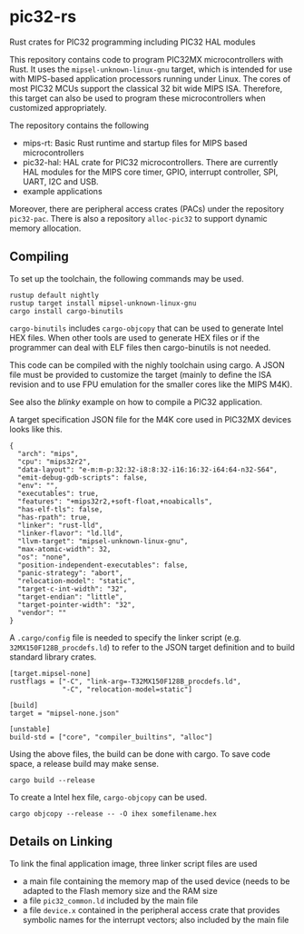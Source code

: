 # pic32-rs
Rust crates for PIC32 programming including PIC32 HAL modules

This repository contains code to program PIC32MX microcontrollers with Rust. It
uses the `mipsel-unknown-linux-gnu` target, which is intended for use with
MIPS-based application processors running under Linux. The cores of most PIC32
MCUs support the classical 32 bit wide MIPS ISA. Therefore, this target can also
be used to program these microcontrollers when customized appropriately.

The repository contains the following

* mips-rt: Basic Rust runtime and startup files for MIPS based microcontrollers
* pic32-hal: HAL crate for PIC32 microcontrollers. There are currently HAL modules
for the MIPS core timer, GPIO, interrupt controller, SPI, UART, I2C and USB.
* example applications

Moreover, there are peripheral access crates (PACs) under the repository `pic32-pac`.
There is also a repository `alloc-pic32` to support dynamic memory allocation.

## Compiling

To set up the toolchain, the following commands may be used.

```
rustup default nightly
rustup target install mipsel-unknown-linux-gnu
cargo install cargo-binutils
```

`cargo-binutils` includes `cargo-objcopy` that can be used to generate Intel HEX
files. When other tools are used to generate HEX files or if the programmer can
deal with ELF files then cargo-binutils is not needed.

This code can be compiled with the nighly toolchain using cargo. A JSON file must
be provided to customize the target (mainly to define the ISA revision and to use
FPU emulation for the smaller cores like the MIPS M4K).

See also the _blinky_ example on how to compile a PIC32 application.

A target specification JSON file for the M4K core used in PIC32MX devices looks
like this.

```
{
  "arch": "mips",
  "cpu": "mips32r2",
  "data-layout": "e-m:m-p:32:32-i8:8:32-i16:16:32-i64:64-n32-S64",
  "emit-debug-gdb-scripts": false,
  "env": "",
  "executables": true,
  "features": "+mips32r2,+soft-float,+noabicalls",
  "has-elf-tls": false,
  "has-rpath": true,
  "linker": "rust-lld",
  "linker-flavor": "ld.lld",
  "llvm-target": "mipsel-unknown-linux-gnu",
  "max-atomic-width": 32,
  "os": "none",
  "position-independent-executables": false,
  "panic-strategy": "abort",
  "relocation-model": "static",
  "target-c-int-width": "32",
  "target-endian": "little",
  "target-pointer-width": "32",
  "vendor": ""
}
```

A `.cargo/config` file is needed to specify the linker script (e.g.
`32MX150F128B_procdefs.ld`) to refer to the JSON target definition and to build
standard library crates.

```
[target.mipsel-none]
rustflags = ["-C", "link-arg=-T32MX150F128B_procdefs.ld",
             "-C", "relocation-model=static"]

[build]
target = "mipsel-none.json"

[unstable]
build-std = ["core", "compiler_builtins", "alloc"]
```

Using the above files, the build can be done with cargo. To save code space, a 
release build may make sense.

```
cargo build --release
```

To create a Intel hex file, `cargo-objcopy` can be used.

```
cargo objcopy --release -- -O ihex somefilename.hex
```

## Details on Linking

To link the final application image, three linker script files are used

* a main file containing the memory map of the used device (needs to be adapted
to the Flash memory size and the RAM size
* a file `pic32_common.ld` included by the main file
* a file `device.x` contained in the peripheral access crate that provides
symbolic names for the interrupt vectors; also included by the main file
